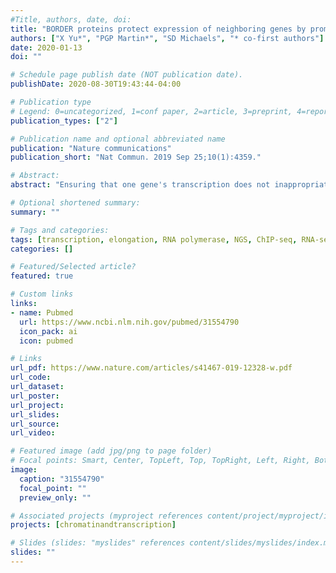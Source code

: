 ```yaml
---
#Title, authors, date, doi:
title: "BORDER proteins protect expression of neighboring genes by promoting 3' Pol II pausing in plants"
authors: ["X Yu*", "PGP Martin*", "SD Michaels", "* co-first authors"]
date: 2020-01-13
doi: ""

# Schedule page publish date (NOT publication date).
publishDate: 2020-08-30T19:43:44-04:00

# Publication type
# Legend: 0=uncategorized, 1=conf paper, 2=article, 3=preprint, 4=report, 5=book, 6=book chapter, 7=thesis, 8=patent
publication_types: ["2"]

# Publication name and optional abbreviated name
publication: "Nature communications"
publication_short: "Nat Commun. 2019 Sep 25;10(1):4359."

# Abstract:
abstract: "Ensuring that one gene's transcription does not inappropriately affect the expression of its neighbors is a fundamental challenge to gene regulation in a genomic context. In plants, which lack homologs of animal insulator proteins, the mechanisms that prevent transcriptional interference are not well understood. Here we show that BORDER proteins are enriched in intergenic regions and prevent interference between closely spaced genes on the same strand by promoting the 3' pausing of RNA polymerase II at the upstream gene. In the absence of BORDER proteins, 3' pausing associated with the upstream gene is reduced and shifts into the promoter region of the downstream gene. This is consistent with a model in which BORDER proteins inhibit transcriptional interference by preventing RNA polymerase from intruding into the promoters of downstream genes."

# Optional shortened summary:
summary: ""

# Tags and categories:
tags: [transcription, elongation, RNA polymerase, NGS, ChIP-seq, RNA-seq, R, Bioconductor, bioinformatics]
categories: []

# Featured/Selected article?
featured: true

# Custom links
links:
- name: Pubmed
  url: https://www.ncbi.nlm.nih.gov/pubmed/31554790
  icon_pack: ai
  icon: pubmed

# Links
url_pdf: https://www.nature.com/articles/s41467-019-12328-w.pdf
url_code:
url_dataset:
url_poster:
url_project:
url_slides:
url_source:
url_video:

# Featured image (add jpg/png to page folder)
# Focal points: Smart, Center, TopLeft, Top, TopRight, Left, Right, BottomLeft, Bottom, BottomRight
image: 
  caption: "31554790"
  focal_point: ""
  preview_only: ""

# Associated projects (myproject references content/project/myproject/index.md)
projects: [chromatinandtranscription]

# Slides (slides: "myslides" references content/slides/myslides/index.md)
slides: ""
---
```

